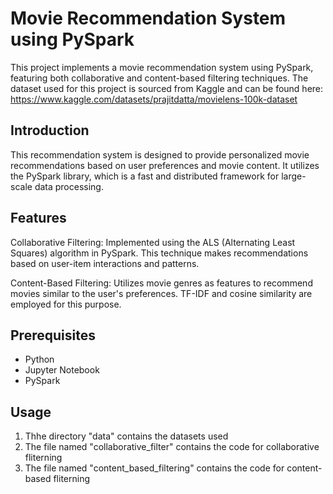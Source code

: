 # Movie Recommendation System using PySpark

This project implements a movie recommendation system using PySpark, featuring both collaborative and content-based filtering techniques. The dataset used for this project is sourced from Kaggle and can be found here: https://www.kaggle.com/datasets/prajitdatta/movielens-100k-dataset

## Introduction
This recommendation system is designed to provide personalized movie recommendations based on user preferences and movie content. It utilizes the PySpark library, which is a fast and distributed framework for large-scale data processing.

## Features
Collaborative Filtering: Implemented using the ALS (Alternating Least Squares) algorithm in PySpark. This technique makes recommendations based on user-item interactions and patterns.

Content-Based Filtering: Utilizes movie genres as features to recommend movies similar to the user's preferences. TF-IDF and cosine similarity are employed for this purpose.

## Prerequisites
* Python
* Jupyter Notebook
* PySpark

## Usage
1. Thhe directory "data" contains the datasets used
2. The file named "collaborative_filter" contains the code for collaborative fliterning
3. The file named "content_based_filtering" contains the code for content-based fliterning
